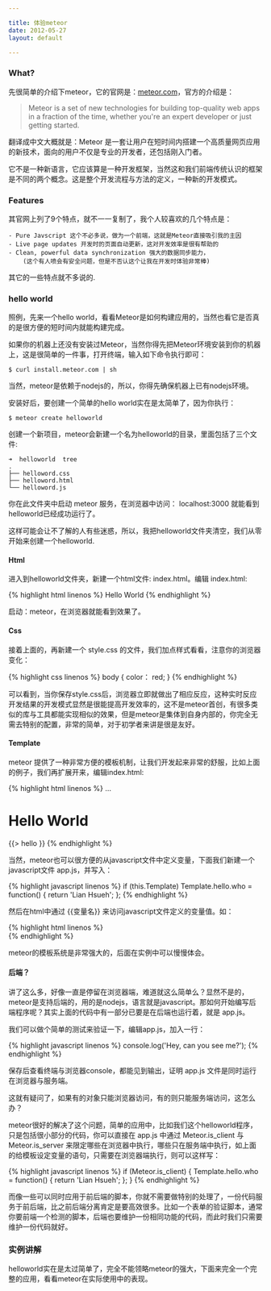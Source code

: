 ```yaml
---

title: 体验meteor
date: 2012-05-27
layout: default

---
```


### What?
先很简单的介绍下meteor，它的官网是：[meteor.com](http://meteor.com)，官方的介绍是：

> Meteor is a set of new technologies for building top-quality web apps in a fraction of the time, whether you're an expert developer or just getting started.
	
翻译成中文大概就是：Meteor 是一套让用户在短时间内搭建一个高质量网页应用的新技术，面向的用户不仅是专业的开发者，还包括刚入门者。

它不是一种新语言，它应该算是一种开发框架，当然这和我们前端传统认识的框架是不同的两个概念。这是整个开发流程与方法的定义，一种新的开发模式。

### Features
其官网上列了9个特点，就不一一复制了，我个人较喜欢的几个特点是：

	- Pure Javscript 这个不必多说，做为一个前端，这就是Meteor直接吸引我的主因
	- Live page updates 开发时的页面自动更新，这对开发效率是很有帮助的
	- Clean, powerful data synchronization 强大的数据同步能力，
		(这个有人喷会有安全问题，但是不否认这个让我在开发时体验非常棒)

其它的一些特点就不多说的.

### hello world
照例，先来一个hello world，看看Meteor是如何构建应用的，当然也看它是否真的是很方便的短时间内就能构建完成。

如果你的机器上还没有安装过Meteor，当然你得先把Meteor环境安装到你的机器上，这是很简单的一件事，打开终端，输入如下命令执行即可：
	
	$ curl install.meteor.com | sh

当然，meteor是依赖于nodejs的，所以，你得先确保机器上已有nodejs环境。

安装好后，要创建一个简单的hello world实在是太简单了，因为你执行：
	
	$ meteor create helloworld

创建一个新项目，meteor会新建一个名为helloworld的目录，里面包括了三个文件:

	➜  helloworld  tree
	.
	├── helloword.css
	├── helloword.html
	└── helloword.js

你在此文件夹中启动 meteor 服务，在浏览器中访问： localhost:3000 就能看到helloworld已经成功运行了。

这样可能会让不了解的人有些迷惑，所以，我把helloworld文件夹清空，我们从零开始来创建一个helloworld.

#### Html
进入到helloworld文件夹，新建一个html文件: index.html。编辑 index.html:

{% highlight html linenos %}
	<title>Hello World</title>
	<body>Hello World</body>
{% endhighlight %}

启动：meteor，在浏览器就能看到效果了。

#### Css
接着上面的，再新建一个 style.css 的文件，我们加点样式看看，注意你的浏览器变化：

{% highlight css linenos %}	
	body {
		color： red;
	}
{% endhighlight %}

可以看到，当你保存style.css后，浏览器立即就做出了相应反应，这种实时反应开发结果的开发模式显然是很能提高开发效率的，这不是meteor首创，有很多类似的库与工具都能实现相似的效果，但是meteor是集体到自身内部的，你完全无需去特别的配置，非常的简单，对于初学者来讲是很是友好。

#### Template
meteor 提供了一种非常方便的模板机制，让我们开发起来非常的舒服，比如上面的例子，我们再扩展开来，编辑index.html:

{% highlight html linenos %}
	<head>…</head>
	<body>
		<h1>Hello World</h1>
		{{> hello }}
	</body>
	<template name="hello">
		<p>This is from template</p>
	</template>
{% endhighlight %}

当然，meteor也可以很方便的从javascript文件中定义变量，下面我们新建一个javascript文件 app.js，并写入：

{% highlight javascript linenos %}
	if (this.Template) 
    	Template.hello.who = function() {
        	return 'Lian Hsueh'; 
    	};
{% endhighlight %}

然后在html中通过 {{变量名}} 来访问javascript文件定义的变量值。如：

{% highlight html linenos %}	
	<template name="hello">
		<p>This is from template, and I am {{ who }}</p>
	</template>
{% endhighlight %}

meteor的模板系统是非常强大的，后面在实例中可以慢慢体会。

#### 后端？
讲了这么多，好像一直是停留在浏览器端，难道就这么简单么？显然不是的，meteor是支持后端的，用的是nodejs，语言就是javascript。那如何开始编写后端程序呢？其实上面的代码中有一部分已要是在后端也运行着，就是 app.js。

我们可以做个简单的测试来验证一下，编辑app.js，加入一行：
	
{% highlight javascript linenos %}
	console.log('Hey, can you see me?');
{% endhighlight %}

保存后查看终端与浏览器console，都能见到输出，证明 app.js 文件是同时运行在浏览器与服务端。

这就有疑问了，如果有的对象只能浏览器访问，有的则只能服务端访问，这怎么办？

meteor很好的解决了这个问题，简单的应用中，比如我们这个helloworld程序，只是包括很小部分的代码，你可以直接在 app.js 中通过 Meteor.is_client 与 Meteor.is_server 来限定哪些在浏览器中执行，哪些只在服务端中执行，如上面的给模板设定变量的语句，只需要在浏览器端执行，则可以这样写：

{% highlight javascript linenos %}
	if (Meteor.is_client) {
		Template.hello.who = function() {
			return 'Lian Hsueh';
		};
	}
{% endhighlight %}

而像一些可以同时应用于前后端的脚本，你就不需要做特别的处理了，一份代码服务于前后端，比之前后端分离肯定是要高效很多。比如一个表单的验证脚本，通常你要前端一个检测的脚本，后端也要维护一份相同功能的代码，而此时我们只需要维护一份代码就好。

### 实例讲解	
helloworld实在是太过简单了，完全不能领略meteor的强大，下面来完全一个完整的应用，看看meteor在实际使用中的表现。


	
